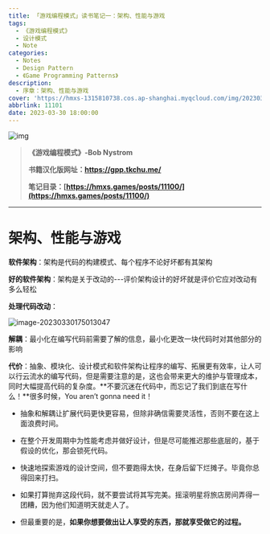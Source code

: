 ```yaml
---
title: 「游戏编程模式」读书笔记一：架构、性能与游戏
tags:
  - 《游戏编程模式》
  - 设计模式
  - Note
categories:
  - Notes
  - Design Pattern
  - 《Game Programming Patterns》
description:
  - 序章：架构、性能与游戏
cover: 'https://hmxs-1315810738.cos.ap-shanghai.myqcloud.com/img/202303301905867.jpeg'
abbrlink: 11101
date: 2023-03-30 18:00:00
---
```


![img](https://hmxs-1315810738.cos.ap-shanghai.myqcloud.com/img/202303301905867.jpeg)

> **《游戏编程模式》-Bob Nystrom**
>
> **书籍汉化版网址：https://gpp.tkchu.me/**
>
> **笔记目录：[https://hmxs.games/posts/11100/](https://hmxs.games/posts/11100/)**

---

# 架构、性能与游戏

**软件架构**：架构是代码的构建模式、每个程序不论好坏都有其架构

**好的软件架构**：架构是关于改动的---评价架构设计的好坏就是评价它应对改动有多么轻松

**处理代码改动**：

![image-20230330175013047](https://hmxs-1315810738.cos.ap-shanghai.myqcloud.com/img/202303301750097.png)



**解耦**：最小化在编写代码前需要了解的信息，最小化更改一块代码时对其他部分的影响

**代价**：抽象、模块化、设计模式和软件架构让程序的编写、拓展更有效率，让人可以行云流水的编写代码，但是需要注意的是，这也会带来更大的维护与管理成本，同时大幅提高代码的复杂度。**不要沉迷在代码中，而忘记了我们到底在写什么！**很多时候，You aren’t gonna need it！

- 抽象和解耦让扩展代码更快更容易，但除非确信需要灵活性，否则不要在这上面浪费时间。
- 在整个开发周期中为性能考虑并做好设计，但是尽可能推迟那些底层的，基于假设的优化，那会锁死代码。

- 快速地探索游戏的设计空间，但不要跑得太快，在身后留下烂摊子。毕竟你总得回来打扫。

- 如果打算抛弃这段代码，就不要尝试将其写完美。摇滚明星将旅店房间弄得一团糟，因为他们知道明天就走人了。
- 但最重要的是，**如果你想要做出让人享受的东西，那就享受做它的过程。**